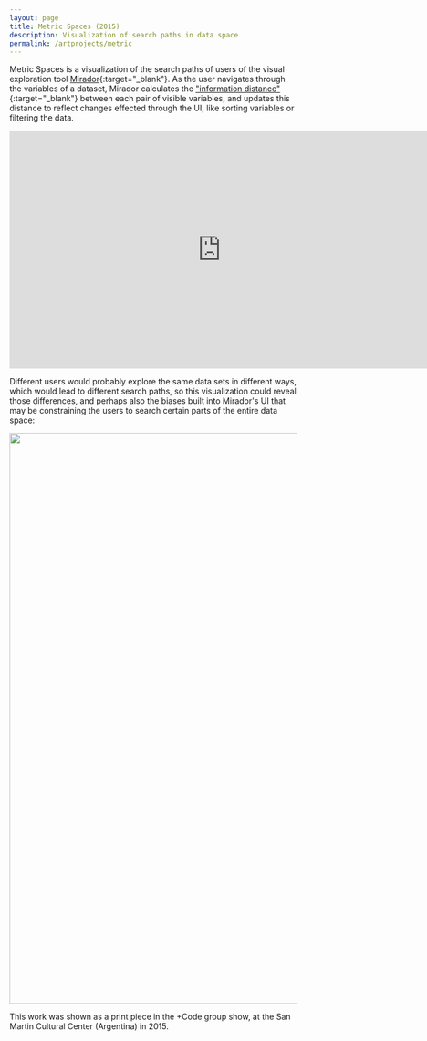 ```yaml
---
layout: page
title: Metric Spaces (2015)
description: Visualization of search paths in data space
permalink: /artprojects/metric
---
```


Metric Spaces is a visualization of the search paths of users of the visual exploration tool [Mirador](https://fathom.info/mirador/){:target="_blank"}. As the user navigates through the 
variables of a dataset, Mirador calculates the ["information distance"](https://fathom.info/notebook/12395/){:target="_blank"} between each pair of visible variables, and updates this 
distance to reflect changes effected through the UI, like sorting variables or filtering the data.

<iframe src="https://player.vimeo.com/video/143709780" width="740" height="417" frameborder="0" webkitallowfullscreen mozallowfullscreen allowfullscreen></iframe>

Different users would probably explore the same data sets in different ways, which would lead to different search paths, so this visualization could reveal those differences, 
and perhaps also the biases built into Mirador's UI that may be constraining the users to search certain parts of the entire data space:

<img width="1000" src="http://portfolio.andrescolubri.net/images/search-patterns.png" style="background:none; border:none; box-shadow:none"/> 

This work was shown as a print piece in the +Code group show, at the San Martin Cultural Center (Argentina) in 2015.